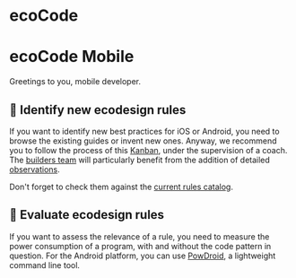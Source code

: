 # ecoCode

# ecoCode Mobile

Greetings to you, mobile developer.

## 📜 Identify new ecodesign rules

If you want to identify new best practices for iOS or Android, you need to browse the existing guides or invent new ones. Anyway, we recommend you to follow the process of this [Kanban](https://github.com/orgs/green-code-initiative/projects/4), under the supervision of a coach. The [builders team](builders.md#ecocode-mobile) will particularly benefit from the addition of detailed [observations](https://github.com/orgs/green-code-initiative/projects/4/views/2).

Don't forget to check them against the [current rules catalog](https://github.com/cnumr/best-practices-mobile).

## 💯 Evaluate ecodesign rules
If you want to assess the relevance of a rule, you need to measure the power consumption of a program, with and without the code pattern in question. For the Android platform, you can use [PowDroid](https://gitlab.com/powdroid/powdroid-cli), a lightweight command line tool.
